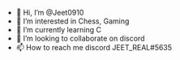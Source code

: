 - 👋 Hi, I’m @Jeet0910
- 👀 I’m interested in Chess, Gaming
- 🌱 I’m currently learning C
- 💞️ I’m looking to collaborate on discord
- 📫 How to reach me discord JEET_REAL#5635

<!---
Jeet0910/Jeet0910 is a ✨ special ✨ repository because its `README.md` (this file) appears on your GitHub profile.
You can click the Preview link to take a look at your changes.
--->
